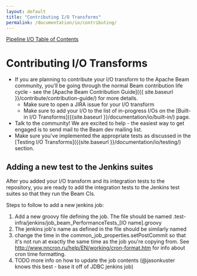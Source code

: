```yaml
---
layout: default
title: "Contributing I/O Transforms"
permalink: /documentation/io/contributing/
---
```


[Pipeline I/O Table of Contents]({{site.baseurl}}/documentation/io/io-toc/)

# Contributing I/O Transforms

* If you are planning to contribute your I/O transform to the Apache Beam community, you'll be going through the normal Beam contribution life cycle - see the [Apache Beam Contribution Guide]({{ site.baseurl }}/contribute/contribution-guide/) for more details.
    * Make sure to open a JIRA issue for your I/O transform
    * Make sure to add your I/O to the list of in-progress I/Os on the [Built-in I/O Transforms]({{site.baseurl }}/documentation/io/built-in/) page.
* Talk to the community! We are excited to help - the easiest way to get engaged is to send mail to the Beam dev mailing list.
* Make sure you've implemented the appropriate tests as discussed in the [Testing I/O Transforms]({{site.baseurl }}/documentation/io/testing/) section.

## Adding a new test to the Jenkins suites

After you added your I/O transform and its integration tests to the repository, you are ready to add the integration tests to the Jenkins test suites so that they run the Beam CIs.


Steps to follow to add a new jenkins job:

1.  Add a new groovy file defining the job. The file should be named .test-infra/jenkins/job_beam_PerformanceTests_[IO name].groovy
1.  The jenkins job's name as defined in the file should be similarly named
1.  change the time in the common_job_properties.setPostCommit so that it's not run at exactly the same time as the job you're copying from. See http://www.nncron.ru/help/EN/working/cron-format.htm for info about cron time formatting.
1.  TODO more info on how to update the job contents (@jasonkuster knows this best - base it off of JDBC jenkins job)